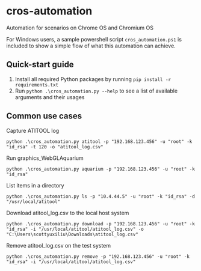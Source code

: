 # cros-automation
Automation for scenarios on Chrome OS and Chromium OS

For Windows users, a sample powershell script `cros_automation.ps1` is included to show a simple flow of what this automation can achieve.


## Quick-start guide
1.   Install all required Python packages by running `pip install -r requirements.txt`
2.   Run `python .\cros_automation.py --help` to see a list of available arguments and their usages


## Common use cases

Capture ATITOOL log

```
python .\cros_automation.py atitool -p "192.168.123.456" -u "root" -k "id_rsa" -t 120 -o "atitool_log.csv"
```

Run graphics_WebGLAquarium

```
python .\cros_automation.py aquarium -p "192.168.123.456" -u "root" -k "id_rsa"
```

List items in a directory

```
python .\cros_automation.py ls -p "10.4.44.5" -u "root" -k "id_rsa" -d "/usr/local/atitool"
```


Download atitool_log.csv to the local host system

```
python .\cros_automation.py download -p "192.168.123.456" -u "root" -k "id_rsa" -i "/usr/local/atitool/atitool_log.csv" -o "C:\Users\scottyuxiliu\Downloads\atitool_log.csv"
```

Remove atitool_log.csv on the test system

```
python .\cros_automation.py remove -p "192.168.123.456" -u "root" -k "id_rsa" -i "/usr/local/atitool/atitool_log.csv"
```